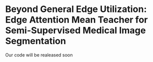 # Beyond General Edge Utilization: Edge Attention  Mean Teacher for Semi-Supervised Medical  Image Segmentation
Our code will be realeased soon
